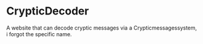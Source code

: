 # CrypticDecoder
A website that can decode cryptic messages via a Crypticmessagessystem, i forgot the specific name.
